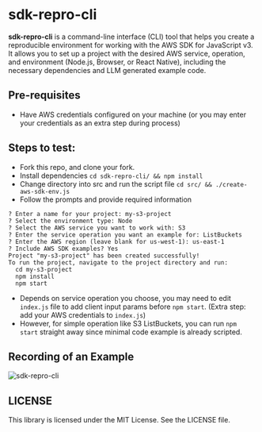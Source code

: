 # sdk-repro-cli

**sdk-repro-cli** is a command-line interface (CLI) tool that helps you create a reproducible environment for working with the AWS SDK for JavaScript v3. It allows you to set up a project with the desired AWS service, operation, and environment (Node.js, Browser, or React Native), including the necessary dependencies and LLM generated example code.


## Pre-requisites

- Have AWS credentials configured on your machine (or you may enter your credentials as an extra step during process)

## Steps to test:

- Fork this repo, and clone your fork.
- Install dependencies `cd sdk-repro-cli/ && npm install`
- Change directory into src and run the script file `cd src/ && ./create-aws-sdk-env.js`
- Follow the prompts and provide required information
```console
? Enter a name for your project: my-s3-project
? Select the environment type: Node
? Select the AWS service you want to work with: S3
? Enter the service operation you want an example for: ListBuckets
? Enter the AWS region (leave blank for us-west-1): us-east-1
? Include AWS SDK examples? Yes
Project "my-s3-project" has been created successfully!
To run the project, navigate to the project directory and run:
  cd my-s3-project
  npm install
  npm start
```
- Depends on service operation you choose, you may need to edit `index.js` file to add client input params before `npm start`. (Extra step: add your AWS credentials to `index.js`)
- However, for simple operation like S3 ListBuckets, you can run `npm start` straight away since minimal code example is already scripted.

## Recording of an Example 
![sdk-repro-cli](https://github.com/user-attachments/assets/2716fdef-7deb-4361-b07e-5dd765c8e26f)



## LICENSE

This library is licensed under the MIT License. See the LICENSE file.
